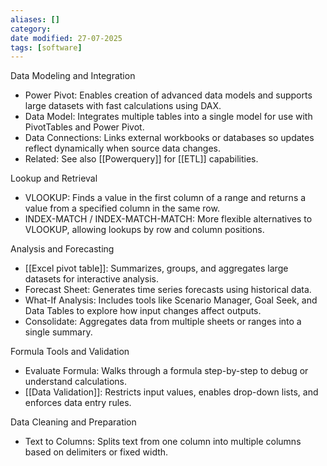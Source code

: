 ```yaml
---
aliases: []
category:
date modified: 27-07-2025
tags: [software]
---
```

Data Modeling and Integration
* Power Pivot: Enables creation of advanced data models and supports large datasets with fast calculations using DAX.
* Data Model: Integrates multiple tables into a single model for use with PivotTables and Power Pivot.
* Data Connections: Links external workbooks or databases so updates reflect dynamically when source data changes.
* Related: See also [[Powerquery]] for [[ETL]] capabilities.

Lookup and Retrieval
* VLOOKUP: Finds a value in the first column of a range and returns a value from a specified column in the same row.
* INDEX-MATCH / INDEX-MATCH-MATCH: More flexible alternatives to VLOOKUP, allowing lookups by row and column positions.

Analysis and Forecasting
* [[Excel pivot table]]: Summarizes, groups, and aggregates large datasets for interactive analysis.
* Forecast Sheet: Generates time series forecasts using historical data.
* What-If Analysis: Includes tools like Scenario Manager, Goal Seek, and Data Tables to explore how input changes affect outputs.
* Consolidate: Aggregates data from multiple sheets or ranges into a single summary.

Formula Tools and Validation
* Evaluate Formula: Walks through a formula step-by-step to debug or understand calculations.
* [[Data Validation]]: Restricts input values, enables drop-down lists, and enforces data entry rules.

Data Cleaning and Preparation
* Text to Columns: Splits text from one column into multiple columns based on delimiters or fixed width.
